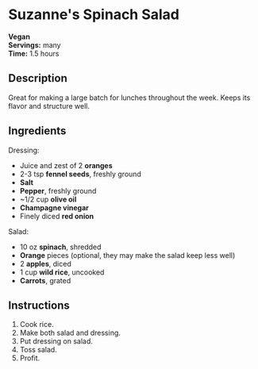 # Suzanne's Spinach Salad

**Vegan**  
**Servings:** many  
**Time:** 1.5 hours  

## Description

Great for making a large batch for lunches throughout the week. Keeps its flavor and structure well.

## Ingredients

Dressing:
- Juice and zest of 2 **oranges**
- 2-3 tsp **fennel seeds**, freshly ground
- **Salt**
- **Pepper**, freshly ground
- ~1/2 cup **olive oil**
- **Champagne vinegar**
- Finely diced **red onion**

Salad:
- 10 oz **spinach**, shredded
- **Orange** pieces (optional, they may make the salad keep less well)
- 2 **apples**, diced
- 1 cup **wild rice**, uncooked
- **Carrots**, grated

## Instructions

1. Cook rice.
1. Make both salad and dressing. 
1. Put dressing on salad.
1. Toss salad.
1. Profit.
